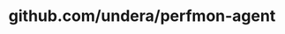 ---
layout: post
title: github.com/undera/perfmon-agent
categories: link
tags: [انگلیسی, گیت‌هاب, برنامه‌نویسی]
---
